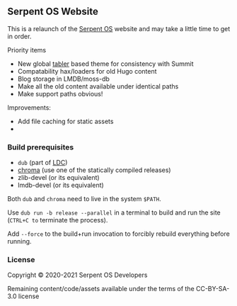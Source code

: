 ## Serpent OS Website

This is a relaunch of the [Serpent OS](https://serpentos.com) website and may take a little time to get in order.

Priority items

 - New global [tabler](https://tabler.io/) based theme for consistency with Summit
 - Compatability hax/loaders for old Hugo content
 - Blog storage in LMDB/moss-db
 - Make all the old content available under identical paths
 - Make support paths obvious!

Improvements:

 - Add file caching for static assets
 - 

### Build prerequisites

- `dub` (part of [LDC](https://github.com/serpent-os/onboarding#ldc-dlang-toolchain-installation-dmd-not-supported))
- [chroma](https://github.com/alecthomas/chroma) (use one of the statically compiled releases)
- zlib-devel (or its equivalent)
- lmdb-devel (or its equivalent)

Both `dub` and `chroma` need to live in the system `$PATH`.

Use `dub run -b release --parallel` in a terminal to build and run the site (`CTRL+C to` terminate the process).

Add `--force` to the build+run invocation to forcibly rebuild everything before running.

### License

Copyright © 2020-2021 Serpent OS Developers

Remaining content/code/assets available under the terms of the CC-BY-SA-3.0 license
